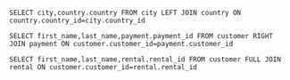 `SELECT city,country.country FROM city
LEFT JOIN country ON country.country_id=city.country_id`

`SELECT first_name,last_name,payment.payment_id FROM customer RIGHT JOIN payment ON customer.customer_id=payment.customer_id `

`SELECT first_name,last_name,rental.rental_id FROM customer
FULL JOIN rental ON customer.customer_id=rental.rental_id`
